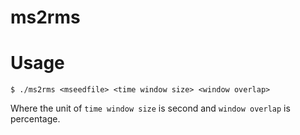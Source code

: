 # ms2rms

# Usage
```
$ ./ms2rms <mseedfile> <time window size> <window overlap>
```
Where the unit of `time window size` is second and
`window overlap` is percentage.
